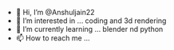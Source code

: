 - 👋 Hi, I’m @Anshuljain22
- 👀 I’m interested in ... coding and 3d rendering 
- 🌱 I’m currently learning ... blender nd python
- 📫 How to reach me ... 

<!---
Anshuljain22/Anshuljain22 is a ✨ special ✨ repository because its `README.md` (this file) appears on your GitHub profile.
You can click the Preview link to take a look at your changes.
--->
